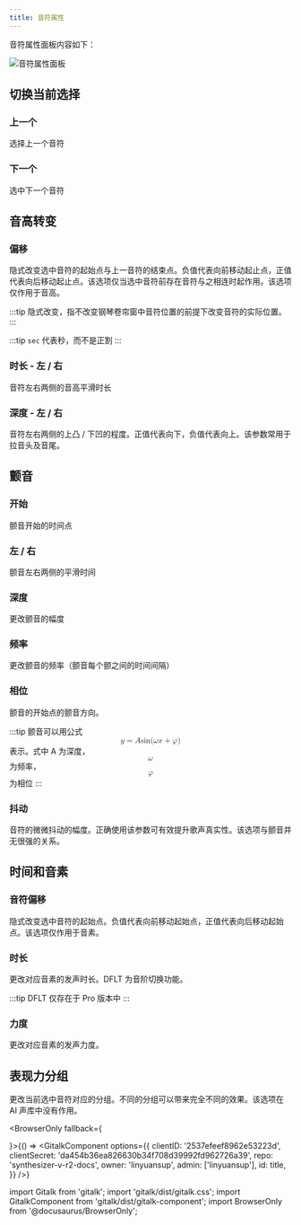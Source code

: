 ```yaml
---
title: 音符属性
---
```


音符属性面板内容如下：

![音符属性面板](/docs/main_docs/sidebar/note_properties/1.png)

## 切换当前选择

### 上一个

选择上一个音符

### 下一个

选中下一个音符

## 音高转变

### 偏移

隐式改变选中音符的起始点与上一音符的结束点。负值代表向前移动起止点，正值代表向后移动起止点。该选项仅当选中音符前存在音符与之相连时起作用。该选项仅作用于音高。

:::tip
隐式改变，指不改变钢琴卷帘窗中音符位置的前提下改变音符的实际位置。
:::

:::tip
`sec` 代表秒，而不是正割
:::

### 时长 - 左 / 右

音符左右两侧的音高平滑时长

### 深度 - 左 / 右

音符左右两侧的上凸 / 下凹的程度。正值代表向下，负值代表向上。该参数常用于拉音头及音尾。

## 颤音

### 开始

颤音开始的时间点

### 左 / 右

颤音左右两侧的平滑时间

### 深度

更改颤音的幅度

### 频率

更改颤音的频率（颤音每个颤之间的时间间隔）

### 相位

颤音的开始点的颤音方向。

:::tip
颤音可以用公式 <math xmlns="http://www.w3.org/1998/Math/MathML" display="block"><mi>y</mi><mo>=</mo><mi>A</mi><mi>sin</mi><mo data-mjx-texclass="NONE">⁡</mo><mo stretchy="false">(</mo><mi>ω</mi><mi>x</mi><mo>+</mo><mi>φ</mi><mo stretchy="false">)</mo></math> 表示。式中 A 为深度，<math xmlns="http://www.w3.org/1998/Math/MathML" display="block"><mi>ω</mi></math> 为频率，<math xmlns="http://www.w3.org/1998/Math/MathML" display="block"><mi>φ</mi></math> 为相位
:::

### 抖动

音符的微微抖动的幅度。正确使用该参数可有效提升歌声真实性。该选项与颤音并无很强的关系。

## 时间和音素

### 音符偏移

隐式改变选中音符的起始点。负值代表向前移动起始点，正值代表向后移动起始点。该选项仅作用于音素。

### 时长

更改对应音素的发声时长。DFLT 为音阶切换功能。

:::tip
DFLT 仅存在于 Pro 版本中
:::

### 力度

更改对应音素的发声力度。

## 表现力分组

更改当前选中音符对应的分组。不同的分组可以带来完全不同的效果。该选项在 AI 声库中没有作用。

<BrowserOnly fallback={<div></div>}>{() => <GitalkComponent options={{
    clientID: '2537efeef8962e53223d',
    clientSecret: 'da454b36ea826630b34f708d39992fd962726a39',
    repo: 'synthesizer-v-r2-docs',
    owner: 'linyuansup',
    admin: ['linyuansup'],
    id: title,
    }} />}
</BrowserOnly>

import Gitalk from 'gitalk';
import 'gitalk/dist/gitalk.css';
import GitalkComponent from 'gitalk/dist/gitalk-component';
import BrowserOnly from '@docusaurus/BrowserOnly';
